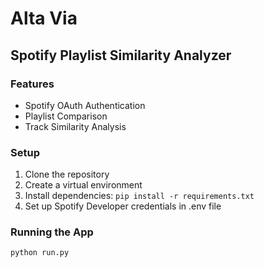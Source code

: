 # Alta Via

## Spotify Playlist Similarity Analyzer

### Features
- Spotify OAuth Authentication
- Playlist Comparison
- Track Similarity Analysis

### Setup
1. Clone the repository
2. Create a virtual environment
3. Install dependencies: `pip install -r requirements.txt`
4. Set up Spotify Developer credentials in .env file

### Running the App
```bash
python run.py
